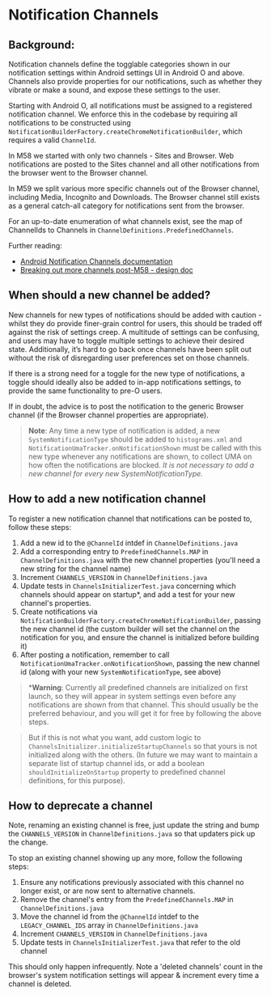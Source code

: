 # Notification Channels

## Background:

Notification channels define the togglable categories shown in our notification
settings within Android settings UI in Android O and above. Channels
also provide properties for our notifications, such as whether they vibrate or
make a sound, and expose these settings to the user.

Starting with Android O, all notifications must be assigned to a registered
notification channel. We enforce this in the codebase by requiring all
notifications to be constructed using
`NotificationBuilderFactory.createChromeNotificationBuilder`,
which requires a valid `ChannelId`.

In M58 we started with only two channels - Sites and Browser. Web notifications
are posted to the Sites channel and all other notifications from the browser
went to the Browser channel.

In M59 we split various more specific channels out of the Browser channel,
including Media, Incognito and Downloads. The Browser channel still exists as
 a general catch-all category for notifications sent from the browser.

For an up-to-date enumeration of what channels exist, see the
map of ChannelIds to Channels in `ChannelDefinitions.PredefinedChannels`.

Further reading:
- [Android Notification Channels documentation](https://developer.android.com/preview/features/notification-channels.html)
- [Breaking out more channels post-M58 - design doc](https://docs.google.com/document/d/1K9pjvlHF1oANNI8TqZgy151tap9zs1KUr2qfBXo1s_4/edit?usp=sharing)

## When should a new channel be added?

New channels for new types of notifications should be added with caution -
whilst they do provide finer-grain control for users, this should be traded
off against the risk of settings
creep. A multitude of settings can be confusing, and users may have to toggle
multiple settings to achieve their desired state. Additionally, it’s hard to
go back once channels have been split out without the risk of disregarding
user preferences set on those channels.

If there is a strong need for a toggle for the new type of notifications, a
toggle should ideally also be added to in-app notifications settings, to provide
the same functionality to pre-O users.

If in doubt, the advice is to post the notification to the generic Browser
channel (if the Browser channel properties are appropriate).

> **Note**: Any time a new type of notification is added, a new
`SystemNotificationType` should be added to `histograms.xml` and
`NotificationUmaTracker.onNotificationShown` must be called with this new
 type whenever any notifications are shown, to collect UMA on how often the
 notifications are blocked. *It is not necessary to add a new channel
 for every new SystemNotificationType.*

## How to add a new notification channel

To register a new notification channel that notifications can be posted to,
follow these steps:

1. Add a new id to the `@ChannelId` intdef in `ChannelDefinitions.java`
2. Add a corresponding entry to `PredefinedChannels.MAP` in
`ChannelDefinitions.java` with the new channel properties (you'll need a new
string for the channel name)
3. Increment `CHANNELS_VERSION` in `ChannelDefinitions.java`
4. Update tests in `ChannelsInitializerTest.java` concerning which channels
should appear on startup*, and add a test for your new channel's properties.
5. Create notifications via
`NotificationBuilderFactory.createChromeNotificationBuilder`, passing the new
channel id (the custom builder will set the channel on the notification for
you, and ensure the channel is initialized before building it)
6. After posting a notification, remember to call
`NotificationUmaTracker.onNotificationShown`, passing the new channel id
(along with your new `SystemNotificationType`, see above)

> ***Warning**: Currently all predefined channels are initialized on first
launch, so they will appear in system settings even before any notifications
are shown from that channel. This should usually be the preferred behaviour,
 and you will get it for free by following the above steps.

> But if this is not what you want, add custom
logic to `ChannelsInitializer.initializeStartupChannels` so that yours is not
initialized along with the others. (In future we may want to maintain a
separate list of startup
channel ids, or add a boolean `shouldInitializeOnStartup` property to
 predefined channel definitions, for this purpose).

## How to deprecate a channel

Note, renaming an existing channel is free, just update the string and bump the
`CHANNELS_VERSION` in `ChannelDefinitions.java` so that updaters pick up the
change.

To stop an existing channel showing up any more, follow the following steps:

1. Ensure any notifications previously associated with this channel no longer
exist, or are now sent to alternative channels.
2. Remove the channel's entry from the `PredefinedChannels.MAP` in
`ChannelDefinitions.java`
3. Move the channel id from the `@ChannelId` intdef to the `LEGACY_CHANNEL_IDS`
array in `ChannelDefinitions.java`
4. Increment `CHANNELS_VERSION` in `ChannelDefinitions.java`
5. Update tests in `ChannelsInitializerTest.java` that refer to the old channel


This should only happen infrequently. Note a 'deleted channels' count in
the browser's system notification settings will appear & increment every time a
 channel is deleted.
